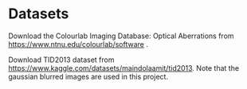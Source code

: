 # Datasets

Download the Colourlab Imaging Database: Optical Aberrations from https://www.ntnu.edu/colourlab/software . 

Download TID2013 dataset from https://www.kaggle.com/datasets/maindolaamit/tid2013. Note that the gaussian blurred images are used in this project. 
